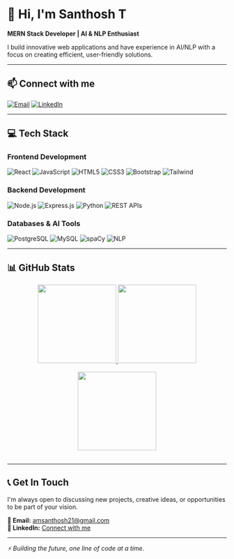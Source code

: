 # 👋 Hi, I'm Santhosh T

**MERN Stack Developer | AI & NLP Enthusiast**

I build innovative web applications and have experience in AI/NLP with a focus on creating efficient, user-friendly solutions.

---

## 📫 Connect with me

[![Email](https://img.shields.io/badge/Email-amsanthosh21@gmail.com-D14836?style=flat&logo=gmail&logoColor=white)](mailto:amsanthosh21@gmail.com)
[![LinkedIn](https://img.shields.io/badge/LinkedIn-Connect-blue?style=flat&logo=linkedin&logoColor=white)](https://linkedin.com/in/your-profile)

---

## 💻 Tech Stack

### **Frontend Development**
![React](https://img.shields.io/badge/React-20232A?style=for-the-badge&logo=react&logoColor=61DAFB)
![JavaScript](https://img.shields.io/badge/JavaScript-F7DF1E?style=for-the-badge&logo=javascript&logoColor=black)
![HTML5](https://img.shields.io/badge/HTML5-E34F26?style=for-the-badge&logo=html5&logoColor=white)
![CSS3](https://img.shields.io/badge/CSS3-1572B6?style=for-the-badge&logo=css3&logoColor=white)
![Bootstrap](https://img.shields.io/badge/Bootstrap-7952B3?style=for-the-badge&logo=bootstrap&logoColor=white)
![Tailwind](https://img.shields.io/badge/Tailwind_CSS-38B2AC?style=for-the-badge&logo=tailwind-css&logoColor=white)

### **Backend Development**
![Node.js](https://img.shields.io/badge/Node.js-339933?style=for-the-badge&logo=nodedotjs&logoColor=white)
![Express.js](https://img.shields.io/badge/Express.js-000000?style=for-the-badge&logo=express&logoColor=white)
![Python](https://img.shields.io/badge/Python-3776AB?style=for-the-badge&logo=python&logoColor=white)
![REST APIs](https://img.shields.io/badge/REST_API-FF6C37?style=for-the-badge&logo=api&logoColor=white)

### **Databases & AI Tools**
![PostgreSQL](https://img.shields.io/badge/PostgreSQL-316192?style=for-the-badge&logo=postgresql&logoColor=white)
![MySQL](https://img.shields.io/badge/MySQL-4479A1?style=for-the-badge&logo=mysql&logoColor=white)
![spaCy](https://img.shields.io/badge/spaCy-09A3D5?style=for-the-badge&logo=spacy&logoColor=white)
![NLP](https://img.shields.io/badge/NLP-8A2BE2?style=for-the-badge&logo=ai&logoColor=white)

---

## 📊 GitHub Stats

<div align="center">

<!-- Stats Row -->
<a href="https://github.com/rex2231">
  <img height="180em" src="https://github-readme-stats.vercel.app/api?username=rex2231&show_icons=true&theme=radical&hide_border=true" />
  <img height="180em" src="https://github-readme-stats.vercel.app/api/top-langs/?username=rex2231&layout=compact&theme=radical&hide_border=true" />
</a>

<br/>
<br/>

<!-- Streak Stats -->
<a href="https://github.com/rex2231">
  <img height="180em" src="https://streak-stats.demolab.com/?user=rex2231&theme=radical&hide_border=true" />
</a>

<br/>
<br/>

</div>

---

## 📞 Get In Touch

I'm always open to discussing new projects, creative ideas, or opportunities to be part of your vision.

**📧 Email:** amsanthosh21@gmail.com  
**💼 LinkedIn:** [Connect with me](https://linkedin.com/in/your-profile)

---

*⚡ Building the future, one line of code at a time.*
